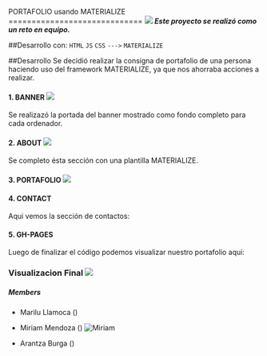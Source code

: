 PORTAFOLIO usando MATERIALIZE
============================= ![](https://2.bp.blogspot.com/-Kuv3VinRk8g/VwASJHwQ9AI/AAAAAAAAFNM/jK9iaaMohGU0RwSZi_YFTv7mkQu1jwezw/s1600/porfolio-portfolio-portafolio-icon.jpg)
***Este proyecto se realizó como un reto en equipo.***

##Desarrollo con:
`HTML` `JS` `CSS` `--->` `MATERIALIZE`

##Desarrollo
Se decidió realizar la consigna de portafolio de una persona haciendo uso del framework MATERIALIZE, ya que nos ahorraba acciones a realizar.

#### 1. BANNER  ![](assets/favicon/banner.png)
Se realizazó la portada del banner mostrado como fondo completo para cada ordenador.

#### 2. ABOUT  ![](assets/favicon/about.png)
Se completo ésta sección con una plantilla MATERIALIZE.

#### 3. PORTAFOLIO  ![](assets/favicon/portfolio.png)

#### 4. CONTACT
Aqui vemos la sección de contactos:

#### 5. GH-PAGES
Luego de finalizar el código podemos visualizar nuestro portafolio aqui:

### Visualizacion Final  ![](assets/favicon/final.png)
##### Members

- Marilu Llamoca ()

- Miriam Mendoza () ![Miriam](assets/favicon/Miriam.png)

- Arantza Burga ()
